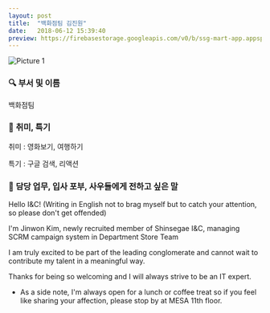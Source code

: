 ```yaml
---
layout: post
title:  "백화점팀 김진원"
date:   2018-06-12 15:39:40
preview: https://firebasestorage.googleapis.com/v0/b/ssg-mart-app.appspot.com/o/%EB%8F%99%EA%B8%B0%EC%82%AC%EC%A7%84%2F191912.jpg?alt=media&token=7676ee63-238b-445c-b2bd-8fe332f456b6
---
```


![Picture 1](https://firebasestorage.googleapis.com/v0/b/ssg-mart-app.appspot.com/o/%EC%85%80%EC%B9%B4%2F%EA%B9%80%EC%A7%84%EC%9B%90.jpg?alt=media&token=ece6eabc-bce6-4ff2-9317-f52f9545b7a1)

### 🔍 **부서 및 이름**

   백화점팀 

### 🔔 **취미, 특기**

   취미 : 영화보기, 여행하기
    
   특기 : 구글 검색, 리액션

### 🔔 **담당 업무, 입사 포부, 사우들에게 전하고 싶은 말**

   Hello I&C! (Writing in English not to brag myself but to catch your attention, so please don't get offended)

   I'm Jinwon Kim, newly recruited member of Shinsegae I&C, managing SCRM campaign system in Department Store Team

   I am truly excited to be part of the leading conglomerate and cannot wait to contribute my talent in a meaningful way.

   Thanks for being so welcoming and I will always strive to be an IT expert.

   * As a side note, I'm always open for a lunch or coffee treat so if you feel like sharing your affection, please stop by at MESA 11th floor.